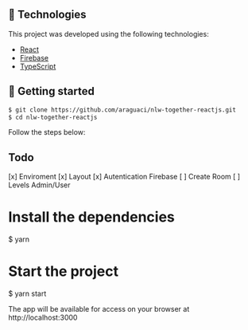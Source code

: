 ## 🧪 Technologies

This project was developed using the following technologies:

- [React](https://reactjs.org)
- [Firebase](https://firebase.google.com/)
- [TypeScript](https://www.typescriptlang.org/)

## 🚀 Getting started

```bash
$ git clone https://github.com/araguaci/nlw-together-reactjs.git
$ cd nlw-together-reactjs
```
Follow the steps below:

## Todo
[x] Enviroment
[x] Layout
[x] Autentication Firebase
[ ] Create Room
[ ] Levels Admin/User

# Install the dependencies
$ yarn

# Start the project
$ yarn start

The app will be available for access on your browser at http://localhost:3000

